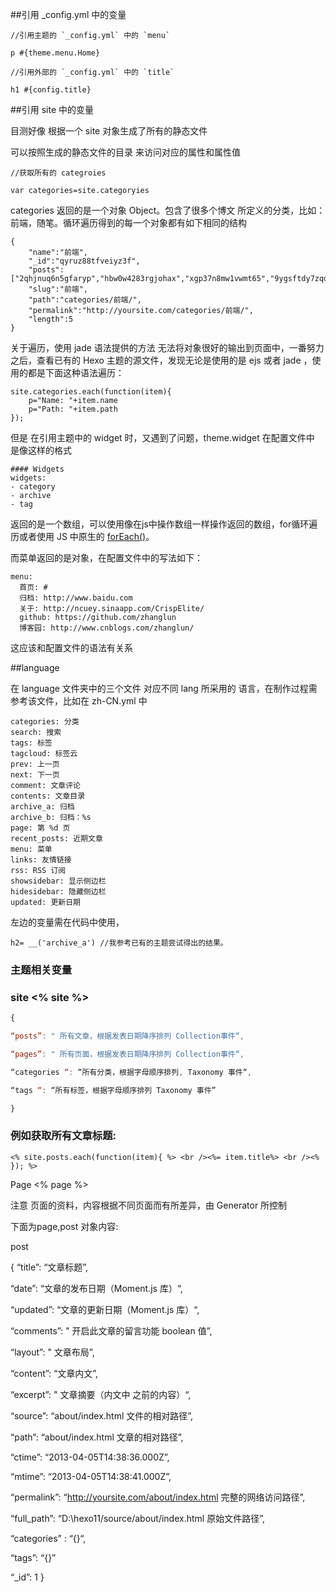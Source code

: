##引用 _config.yml 中的变量

    //引用主题的 `_config.yml` 中的 `menu`

    p #{theme.menu.Home}

    //引用外部的 `_config.yml` 中的 `title`

    h1 #{config.title}

##引用 site 中的变量

目测好像 根据一个 site 对象生成了所有的静态文件

可以按照生成的静态文件的目录 来访问对应的属性和属性值

    //获取所有的 categroies

    var categories=site.categoryies

categories 返回的是一个对象 Object。包含了很多个博文 所定义的分类，比如：前端，随笔。循环遍历得到的每一个对象都有如下相同的结构

    {
        "name":"前端",
        "_id":"qyruz88tfveiyz3f",
        "posts":["2qhjnuq6n5gfaryp","hbw0w4283rgjohax","xgp37n8mw1vwmt65","9ygsftdy7zqd1sd1","no1i9sy995i3xr6q"],
        "slug":"前端",
        "path":"categories/前端/",
        "permalink":"http://yoursite.com/categories/前端/",
        "length":5
    }

关于遍历，使用 jade 语法提供的方法 无法将对象很好的输出到页面中，一番努力之后，查看已有的 Hexo 主题的源文件，发现无论是使用的是 ejs 或者 jade ，使用的都是下面这种语法遍历：

    site.categories.each(function(item){
        p="Name: "+item.name
        p="Path: "+item.path
    });


但是 在引用主题中的 widget 时，又遇到了问题，theme.widget 在配置文件中 是像这样的格式

    #### Widgets
    widgets:
    - category
    - archive
    - tag

返回的是一个数组，可以使用像在js中操作数组一样操作返回的数组，for循环遍历或者使用 JS 中原生的 [forEach()](https://developer.mozilla.org/zh-CN/docs/Web/JavaScript/Reference/Global_Objects/Array/forEach)。

而菜单返回的是对象，在配置文件中的写法如下：

    menu:
      首页: #
      归档: http://www.baidu.com
      关于: http://ncuey.sinaapp.com/CrispElite/
      github: https://github.com/zhanglun
      博客园: http://www.cnblogs.com/zhanglun/

这应该和配置文件的语法有关系

##language

在 language 文件夹中的三个文件 对应不同 lang 所采用的 语言，在制作过程需参考该文件，比如在 zh-CN.yml 中

    categories: 分类
    search: 搜索
    tags: 标签
    tagcloud: 标签云
    prev: 上一页
    next: 下一页
    comment: 文章评论
    contents: 文章目录
    archive_a: 归档
    archive_b: 归档：%s
    page: 第 %d 页
    recent_posts: 近期文章
    menu: 菜单
    links: 友情链接
    rss: RSS 订阅
    showsidebar: 显示侧边栏
    hidesidebar: 隐藏侧边栏
    updated: 更新日期

左边的变量需在代码中使用，

    h2= __('archive_a') //我参考已有的主题尝试得出的结果。


### 主题相关变量

### site <% site %>

```js
{

“posts”: " 所有文章，根据发表日期降序排列 Collection事件“,

“pages”: " 所有页面，根据发表日期降序排列 Collection事件“,

“categories “: “所有分类，根据字母顺序排列, Taxonomy 事件“,

“tags “: “所有标签，根据字母顺序排列 Taxonomy 事件”

}
```

### 例如获取所有文章标题:

```ejs
<% site.posts.each(function(item){ %> <br /><%= item.title%> <br /><% }); %>
```

Page <% page %>

注意 页面的资料，内容根据不同页面而有所差异，由 Generator 所控制

下面为page,post 对象内容:

post

{
“title”: “文章标题”,

“date”: “文章的发布日期（Moment.js 库）“,

“updated”: “文章的更新日期（Moment.js 库）“,

“comments”: " 开启此文章的留言功能 boolean 值”,

“layout”: " 文章布局”,

“content”: “文章内文”,

“excerpt”: " 文章摘要（内文中 之前的内容）“,

“source”: “about/index.html 文件的相对路径”,

“path”: “about/index.html 文章的相对路径”,

“ctime”: “2013-04-05T14:38:36.000Z”,

“mtime”: “2013-04-05T14:38:41.000Z”,

“permalink”: “http://yoursite.com/about/index.html 完整的网络访问路径”,

“full_path”: “D:\hexo11/source/about/index.html 原始文件路径”,

“categories” : “{}“,

“tags”: “{}”

“_id”: 1
}



    


###